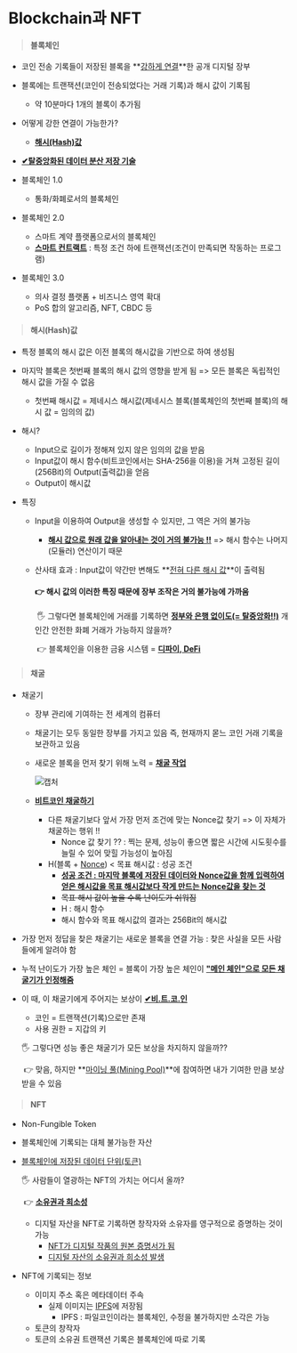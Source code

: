 # Blockchain과 NFT

> #### 블록체인

- 코인 전송 기록들이 저장된 블록을 **<u>강하게 연결</u>**한 공개 디지털 장부
- 블록에는 트랜잭션(코인이 전송되었다는 거래 기록)과 해시 값이 기록됨
  - 약 10분마다 1개의 블록이 추가됨

- 어떻게 강한 연결이 가능한가?
  - **<u>해시(Hash)값</u>**
- **<u>✔탈중앙화된 데이터 분산 저장 기술</u>**
- 블록체인 1.0
  - 통화/화폐로서의 블록체인
- 블록체인 2.0
  - 스마트 계약 플랫폼으로서의 블록체인
  - **<u>스마트 컨트랙트</u>** : 특정 조건 하에 트랜잭션(조건이 만족되면 작동하는 프로그램)
- 블록체인 3.0
  - 의사 결정 플랫폼 + 비즈니스 영역 확대
  - PoS 합의 알고리즘, NFT, CBDC 등



> #### 해시(Hash)값

- 특정 블록의 해시 값은 이전 블록의 해시값을 기반으로 하여 생성됨
- 마지막 블록은 첫번째 블록의 해시 값의 영향을 받게 됨 => 모든 블록은 독립적인 해시 값을 가질 수 없음
  - 첫번째 해시값 = 제네시스 해시값(제네시스 블록(블록체인의 첫번째 블록)의 해시 값 = 임의의 값)

- 해시?

  - Input으로 길이가 정해져 있지 않은 임의의 값을 받음
  - Input값이 해시 함수(비트코인에서는 SHA-256을 이용)을 거쳐 고정된 길이(256Bit)의 Output(출력값)을 얻음
  - Output이 해시값

- 특징

  - Input을 이용하여 Output을 생성할 수 있지만, 그 역은 거의 불가능

    - **<u>해시 값으로 원래 값을 알아내는 것이 거의 불가능 !!</u>** => 해시 함수는 나머지(모듈러) 연산이기 때문

  - 산사태 효과 : Input값이 약간만 변해도 **<u>전혀 다른 해시 값</u>**이 출력됨

    #### 👉 해시 값의 이러한 특징 때문에 장부 조작은 거의 불가능에 가까움

    ​	🖐 그렇다면 블록체인에 거래를 기록하면 <u>**정부와 은행 없이도(= 탈중앙화!!)**</u> 개인간 안전한 화폐 거래가 가능하지 않을까?

    ​		👉 블록체인을 이용한 금융 시스템 = **<u>디파이, DeFi</u>**



> #### 채굴

- 채굴기

  - 장부 관리에 기여하는 전 세계의 컴퓨터

  - 채굴기는 모두 동일한 장부를 가지고 있음 즉, 현재까지 몯느 코인 거래 기록을 보관하고 있음

  - 새로운 블록을 먼저 찾기 위해 노력 = **<u>채굴 작업</u>**

    ![캡처](https://user-images.githubusercontent.com/97647987/176994741-12f28f14-72e0-47cd-a51e-c48d6efa05d0.JPG)

  - **<u>비트코인 채굴하기</u>**
    - 다른 채굴기보다 앞서 가장 먼저 조건에 맞는 Nonce값 찾기 => 이 자체가 채굴하는 행위 !!
      - Nonce 값 찾기 ?? : 찍는 문제, 성능이 좋으면 짧은 시간에 시도횟수를 늘릴 수 있어 맞힐 가능성이 높아짐
    - H(블록 + <u>Nonce</u>) < 목표 해시값 : 성공 조건
      - **<u>성공 조건 : 마지막 블록에 저장된 데이터와 Nonce값을 함께 입력하여 얻은 해시값을 목표 해시값보다 작게 만드는 Nonce값을 찾는 것</u>**
      - ~~목표 해시 값이 높을 수록 난이도가 쉬워짐~~
      - H : 해시 함수
      - 해시 함수와 목표 해시값의 결과는 256Bit의 해시값

- 가장 먼저 정답을 찾은 채굴기는 새로운 블록을 연결 가능 : 찾은 사실을 모든 사람들에게 알려야 함

- 누적 난이도가 가장 높은 체인 = 블록이 가장 높은 체인이 **<u>"메인 체인"으로 모든 채굴기가 인정해줌</u>**

- 이 때, 이 채굴기에게 주어지는 보상이 **<u>✔비.트.코.인</u>**

  - 코인 = 트랜잭션(기록)으로만 존재
  - 사용 권한 = 지갑의 키

  🖐 그렇다면 성능 좋은 채굴기가 모든 보상을 차지하지 않을까?? 

  ​	👉 맞음, 하지만 **<u>마이닝 풀(Mining Pool)</u>**에 참여하면 내가 기여한 만큼 보상받을 수 있음



> #### NFT

- Non-Fungible Token

- 블록체인에 기록되는 대체 불가능한 자산

- <u>블록체인에 저장된 데이터 단위(토큰)</u>

  🖐 사람들이 열광하는 NFT의 가치는 어디서 올까?

  ​	👉 **<u>소유권과 희소성</u>**

  - 디지털 자산을 NFT로 기록하면 창작자와 소유자를 영구적으로 증명하는 것이 가능
    - <u>NFT가 디지털 작품의 원본 증명서가 됨</u>
    - <u>디지털 자산의 소유권과 희소성 발생</u>

- NFT에 기록되는 정보

  - 이미지 주소 혹은 메타데이터 주속
    - 실제 이미지는 <u>IPFS</u>에 저장됨
      - IPFS : 파일코인이라는 블록체인, 수정을 불가하지만 소각은 가능
  - 토큰의 창작자
  - 토큰의 소유권 트랜잭션 기록은 블록체인에 따로 기록